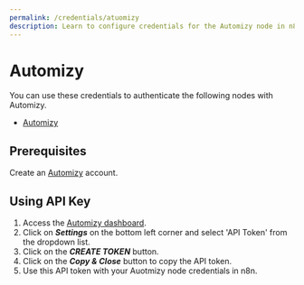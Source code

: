 ```yaml
---
permalink: /credentials/atuomizy
description: Learn to configure credentials for the Automizy node in n8n
---
```


# Automizy

You can use these credentials to authenticate the following nodes with Automizy.
- [Automizy](../../nodes-library/nodes/Automizy/README.md)

## Prerequisites

Create an [Automizy](https://automizy.com/) account.

## Using API Key

1. Access the [Automizy dashboard](https://app.automizy.com/dashboard).
2. Click on ***Settings*** on the bottom left corner and select 'API Token' from the dropdown list.
3. Click on the ***CREATE TOKEN*** button.
4. Click on the ***Copy & Close*** button to copy the API token.
5. Use this API token with your Auotmizy node credentials in n8n.
